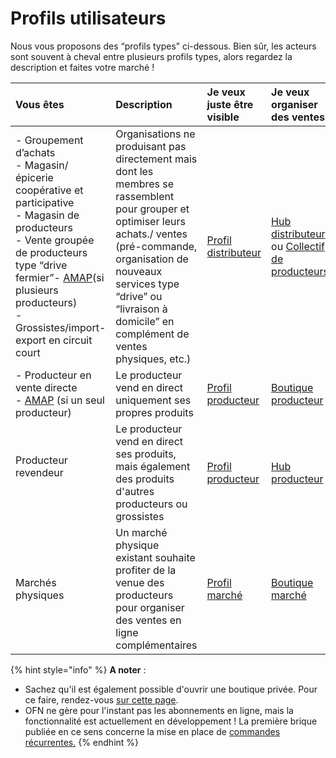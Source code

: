 # Profils utilisateurs

Nous vous proposons des “profils types” ci-dessous. Bien sûr, les acteurs sont souvent à cheval entre plusieurs profils types, alors regardez la description et faites votre marché !

<table>
  <thead>
    <tr>
      <th style="text-align:left"><b>Vous &#xEA;tes</b>
      </th>
      <th style="text-align:left"><b>Description</b>
      </th>
      <th style="text-align:left"><b>Je veux juste &#xEA;tre visible</b>
      </th>
      <th style="text-align:left"><b>Je veux organiser des ventes</b>
      </th>
    </tr>
  </thead>
  <tbody>
    <tr>
      <td style="text-align:left">- Groupement d&#x2019;achats
        <br />- Magasin/&#xE9;picerie coop&#xE9;rative et participative
        <br />- Magasin de producteurs
        <br />- Vente group&#xE9;e de producteurs type &#x201C;drive fermier&#x201D;-
        <a
        href="http://www.reseau-amap.org/amap.php">AMAP</a>(si plusieurs producteurs)
          <br />- Grossistes/import-export en circuit court</td>
      <td style="text-align:left">Organisations ne produisant pas directement mais dont les membres se rassemblent
        pour grouper et optimiser leurs achats./ ventes (pr&#xE9;-commande, organisation
        de nouveaux services type &#x201C;drive&#x201D; ou &#x201C;livraison &#xE0;
        domicile&#x201D; en compl&#xE9;ment de ventes physiques, etc.)</td>
      <td
      style="text-align:left"><a href="le-hub-non-producteur-sans-boutique-en-ligne.md">Profil distributeur</a>
        </td>
        <td style="text-align:left"><a href="le-hub-non-producteur-avec-boutique-en-ligne.md">Hub distributeur</a> ou
          <a
          href="le-collectif-de-producteurs-avec-une-boutique.md">Collectif de producteurs</a>
        </td>
    </tr>
    <tr>
      <td style="text-align:left">- Producteur en vente directe
        <br />- <a href="http://www.reseau-amap.org/amap.php">AMAP</a> (si un seul producteur)</td>
      <td
      style="text-align:left">Le producteur vend en direct uniquement ses propres produits</td>
        <td style="text-align:left"><a href="le-producteur-sans-boutique.md">Profil producteur</a>
        </td>
        <td style="text-align:left">
          <p></p>
          <p><a href="https://ofnuserguidefr.gitbook.io/guide-utilisateur-open-food-france/les-differents-profils-utilisateurs/le-producteur-en-vente-directe-avec-une-boutique">Boutique producteur</a>
            <br
            />
          </p>
        </td>
    </tr>
    <tr>
      <td style="text-align:left">Producteur revendeur
        <br />
        <br />
      </td>
      <td style="text-align:left">Le producteur vend en direct ses produits, mais &#xE9;galement des produits
        d&apos;autres producteurs ou grossistes</td>
      <td style="text-align:left"><a href="le-producteur-sans-boutique.md">Profil producteur</a>
      </td>
      <td style="text-align:left"><a href="https://ofnuserguidefr.gitbook.io/guide-utilisateur-open-food-france/les-differents-profils-utilisateurs/le-producteur-revendeur-avec-une-boutique">Hub producteur</a>
      </td>
    </tr>
    <tr>
      <td style="text-align:left">March&#xE9;s physiques</td>
      <td style="text-align:left">Un march&#xE9; physique existant souhaite profiter de la venue des producteurs
        pour organiser des ventes en ligne compl&#xE9;mentaires</td>
      <td style="text-align:left"><a href="le-marche-virtuel-sans-boutique.md">Profil march&#xE9;</a>
      </td>
      <td style="text-align:left"><a href="le-marche-virtuel-avec-boutique.md">Boutique march&#xE9;</a>
      </td>
    </tr>
  </tbody>
</table>

{% hint style="info" %}
**A noter** :  
- Sachez qu'il est également possible d'ouvrir une boutique privée. Pour ce faire, rendez-vous [sur cette page](https://app.gitbook.com/@ofn-user-guide/s/guide-utilisateur-open-food-network/fonctionnalites-standards/mise-en-place-dune-boutique/private-shopfront).  
- OFN ne gère pour l'instant pas les abonnements en ligne, mais la fonctionnalité est actuellement en développement ! La première brique publiée en ce sens concerne la mise en place de [commandes récurrentes.](https://app.gitbook.com/@ofn-user-guide/s/guide-utilisateur-open-food-network/fonctionnalites-standards/subscriptions)
{% endhint %}

  
  


